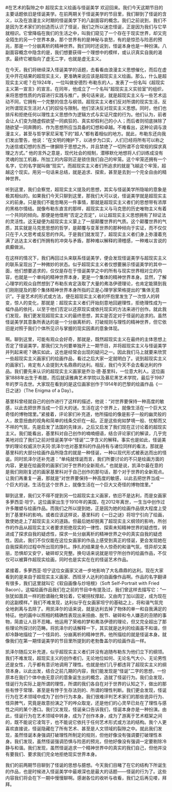#在艺术的裂隙之中 超现实主义绘画与怪诞美学
欢迎回来。我们今天这期节目的主要话题依旧是怪诞美学。在前两期关于怪诞美学的节目里，我们聊到了怪诞的含义，以及在浪漫主义时期的怪诞美学下的八副面容的概念。我们之前说到，我们不是因为艺术家们的创造而认识了怪诞，我们之所以迷恋怪诞，正是因为我们与它早就相识。它曾降临在我们的生活之中，叫我们窥见了一个存在于现实世界，却又完全陌生的另一个世界本身。那个世界有的是神秘与哀愁，有的是惊恐与险恶的预兆，那是一个分崩离析的精神世界。我们同时还说到，怪诞本身也是一种扮演。八副面容概念中隐含的是，我们想要获得一个理想中的模样，或认识真实自我的渴求。最终它被指向了虚无二字，也就是虚无主义。

在今天，我们将继续深入怪诞美学的话题，去看看由浪漫主义思想催化，而后在虚无中开花结果的超现实主义，更准确来说应该是超现实主义绘画。那么，什么是超现实主义呢？在1924年，一位叫做安德烈·布勒东的人，发表了一份名叫《超现实主义第一宣言》的宣言。在同年，他成立了一个名叫“超现实主义实验室”的组织，来将思想性质的内容进行实践与推广。换句话来说，就是超现实主义与一些艺术运动不同，它拥有一个完整的信念与纲领。超现实主义者们反对所谓的现实生活，反对所谓现实生活对人们的奴役与限制。他们坚决反对现实主义思想。同时，他们也排斥和拒绝任何以理性主义思想作为逻辑方式与实证尺度的行为。他们认为，前者会让人们变为随虚假欲望一同疯狂的、真实却假利己的小人；而后者则彻底抹除了随欲望一同奔腾的、作为思想所应当具备的幻想和卓越。不难看出，这种论调与浪漫主义，甚至与哲学家尼采笔下的“超人”都有着相似的地方。就此，布勒东还向我们发出警告，他说：“在文明的掩护下，以进步为口实，人们已经将所有可以称之为迷信或幻想的东西一律摒除于思想之外，并且禁绝了一切所谓不合常规的探求真理之方式。” 他的言外之意是，现代社会的规制，潜移默化地想将人们训练成没有灵魂的加工机器，所加工的内容则正是锁住我们自己的牢笼。这个牢笼还拥有一个名字，它的名字就叫做“现实”。而超现实主义者们所追求的就是飞越这个牢笼，超越这个现实。用另一句话来总结，就是追求、探索，甚至是去到一个完全自由的精神世界。

听到这里，我们会察觉，超现实主义提及的思想，其实与怪诞美学所隐喻的意象是极其相似的。如果我们今天只聊到这里，那我们大可以说，怪诞美学就是超现实主义的前身。只是我们不能忽略另一件事情，那就是超现实主义者们的思想带有浓厚的黑格尔情结。就像布勒东直言的那样，超现实主义与马克思的历史唯物主义有着一个共同的倾向。那便是他借用“否定之否定”，以让超现实主义思想拥有了辩证法的灵活性。这无疑便为超现实主义蒙上了一层颠覆世界的气质。这个颠覆世界的气质，其实就是马克思思想的哲学，是颠覆与变革世界的那种倾向于实证，而不仅仅只在于人文思考或反思的作风。于是我们就发现了，超现实主义者们身上弥漫着充满了达达主义者们所拥有的冲突与矛盾，那种难以解释的滑稽感，一种难以言说的疯癫做派。

在这样的情况下，我们再回过头来联系怪诞美学，便会发现怪诞美学与超现实主义的联系呈现出了一种微妙的状态。似乎超现实主义者仅想要展示怪诞美学的其中一面，他们想要追求的，仅仅是存在于怪诞美学之中的所有与现实世界相对立的内容，也就是一个单纯的精神世界本身，更是一个集体的精神世界本身。显然，了解心理学的观众自然想到了布勒东肯定汲取了大量的弗洛伊德理论，也肯定能猜到我们刚刚提及的那个集体精神世界本身所指的正是心理学家荣格提出的“集体无意识”。于是艺术的形式或方法，便在超现实主义者的怀抱里发生了一次惊人的转变，惊人的变化，那就是：超现实主义者们开始刻意地回避理性，拒绝理性成为一幅作品的依托，以至于他们否定以还原现实或依托现实的方法来进行创作。就此我们发现，我们更发现超现实主义的最终思想，其实是否定对于怪诞的追求的。虽然怪诞美学其意象所表达的是一个分崩离析的、打破规则与理性的精神世界，但它依旧是对照于我们个体所见识与掌握的现实因素的意象体现。

啊。聊到这里，可能有观众会好奇，那就是，既然超现实主义在最终的主体思想上否定了怪诞美学，那我们又为何要单独开上一期节目，并将超现实主义与怪诞美学并列起来呢？确实如此，这也是经常会出现的疑问之一。因此我们马上就要来欣赏一些超现实主义画家们的绘画作品，看过之后大家一定就明白了。说到超现实主义的画家们，肯定有人会提到大名鼎鼎的达利。相反，我们今天不会去看达利的作品。我们要先来认识的超现实主义画家是乔治·德·基里科，一位意大利人。这位画家1888年出生于希腊，而后就读雅典艺术学院以及慕尼黑艺术学院，最后于1987年的罗马去世。大家现在看到的是这位画家创作于1914年的巴黎的绘画作品《一日之谜》（The Enigma of a Day）。

基里科曾经就自己的创作进行了这样的描述，他说：“对世界要保持一种高度的敏感，以此去把世界当成一个巨大的谜。生活在这个世界上，就像生活在一个巨大又奇怪的博物馆里。”紧接着，评论家们补充道，他所描绘的像是影子一般的幽灵般的人，故意扭曲的视角和简单的线条交织在一起。正是这些宛如梦境一般、忧郁而又不祥的气氛，先是启发了法国的先锋派，之后又启发了我们现在正讨论着的超现实主义。我们能看出，基里科对自己创作的喃喃细语，结合评论家们的解读，几乎完美地对应了我们之前对怪诞美学中“怪诞”二字含义的解释。事实也是如此，怪诞美学的理论权威沃尔夫冈·凯泽尔也对基里科的作品持有与诸位同样的看法，那就是基里科的大部分绘画作品所隐含的就是一种怪诞，一种以现代形式被表达而出的怪诞。同时凯泽尔还补充道：“单纯就怪诞而言，我们所要讨论的不只是绘画方面的内容，更是在绘画旁的画家们对于世界的全新观点。” 也就是说，凯泽尔最在意的是我们刚刚复述的画家基里科对于自己创作的那句话，那个对于世界的全新观点。让我们再重复一遍，那就是“对世界要保持一种高度的敏感，以此去把世界当成一个巨大的谜。生活在这个世界上，就像生活在一个巨大又奇怪的博物馆里。”

聊到这里，我们又不得不提到另一位超现实主义画家，依旧不是达利，而是女画家多萝西亚·坦宁。这位画家出生于1910年的美国，在2012年离世，一生当中创作过许多雕塑与绘画作品。而我们之所以提到她，正是因为她的绘画作品很大程度上受到了基里科的影响。或者应该这样说，基里科的《一日之谜》将坦宁引向了绘画，致使她走上了超现实主义的道路。但最后她却脱离了超现实主义纲领的影响，所创作的作品从超现实主义者要求拒绝现实的一律性、探索未知精神世界的疑虑性，转进成了探求自我的疑虑性，探求一处分崩离析的精神世界之中的真实自我的疑虑性。因此，我们不仅仅能在这位女画家的作品上感受到真正的怪诞，更会发现她在自我探索的过程中所出现的挣扎。挣扎的结果是令人惊奇的和谐气氛，怪异却又美丽，恐惧却又安宁，破碎却又完整。换句话来说就是坦宁所创作的绘画作品，不仅仅可以被算作超现实绘画，同时也是实实在在的怪诞艺术作品。

紧接着，多萝西亚·坦宁这位女画家又进一步地影响了大名鼎鼎的达利。现在大家看到的是来自于超现实主义画家、西班牙人达利的自画像作品啊。作品的名字翻译有很多，我们这里就叫它《软自画像与炒培根》（Soft Self-Portrait with Fried Bacon）。这幅绘画作品我们在之前的节目中有提及过，我们曾这样去描写它：“一张犹如面具一样的脸谱融化耷拉着，它被拐杖撑起，又由肉丁加以固定，成为现在的这副模样。” 我们不难发现，达利似乎在女画家坦宁的基础之上，将和谐气氛完全地剥离与去除了。用凯泽尔的话来说，就是达利去掉了物体的单一和自我满足的特征。他的画中以照相的精确性表现出来扭曲、脱节、破碎和令人嫌恶的丑陋的事物，简直让人目不忍睹。他运用了荣格的梦和弗洛伊德的理论，但又完全超出了那些理论所探讨的范畴。将凯泽尔的话解释一下，其实就是达利的绘画虽不和谐，但却冷静地描绘了一个怪异的、分崩离析的精神世界。他所描绘的就是怪诞本身。就像我们在第一期怪诞美学的节目里所提到的老勃鲁盖尔的绘画作品一样。

凯泽尔随后又补充道，似乎超现实主义者们并没有追随布勒东为他们立下的纲领。我们不难发现，超现实主义的创作者们，无论地位如何、无论名气大小、无论男性还是女性，几乎都有意识地调用了理性。也就是他们几乎都违背了超现实主义的纲领本身。以此出发，结合之前几期的内容，我们能发现是“怪诞”二字的思想，一份原本在我们个体中由无意识的意象诞生出的概念，造就了怪诞行为。我们会发现，怪诞行为实际上是所谓的理性，所谓的我们各自在对于世界的认知之下，做出的那些有悖于常理、甚至是有悖于生存法则的、所谓的理性判断。我们更会发现，怪诞行为在艺术领域中成为了创作行为本身。我们很难评判艺术家们的那些诡异行为、怪异脾气，究竟是故意扮演之下的哗众取宠，还是他们的心灵早已处在了理性与感性之间的某个港口。我们又发现，怪诞亲口告诉我们，怪诞本身亦是一种扮演。由此，怪诞行为在艺术领域中转身，成为了创作本身，成为了游离于艺术框架之间的，既不能说它凌驾于，也不能说它依托于任何艺术形式或方法的结构。我个人更喜欢直接说，怪诞隐藏在了所有艺术、甚至是人文领域的裂隙之中。就此我们发现，虽然怪诞本身强调打破理性所制定的规则，但他好像没有强调要打破理性本身。我们发现，虽然怪诞强调恐惧与险恶的预兆，但他好像没有强调一定要剔除冷静与和谐。我们发现，虽然怪诞追求一个精神世界中的真实的我们自己，但他并没有要我们、要求我们完全地拒绝现实世界本身。

我们的前两期节目聊到了怪诞的思想与臆想。今天我们目睹了在它的结构下所诞生的作品，也是时候进入怪诞美学中最艰深也是最大的话题——怪诞的行为了。这些内容我们将会在下一期中慢慢聊啊。感谢各位的收听与收看，我们之后再见喽，拜拜。